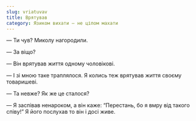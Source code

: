 ```yaml
---
slug: vriatuvav
title: Врятував
category: Язиком вихати — не ціпом махати
---
```

— Ти чув? Миколу нагородили.

— За віщо?

— Він врятував життя одному чоловікові.

— І зі мною таке траплялося. Я колись теж врятував життя своєму товаришеві.

— Та невже? Як же це сталося?

— Я заспівав ненароком, а він каже: “Перестань, бо я вмру від такого співу!” Я його послухав то він і досі живе.
